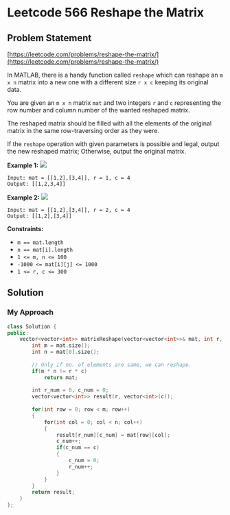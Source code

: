 # Leetcode 566 Reshape the Matrix

## Problem Statement

[https://leetcode.com/problems/reshape-the-matrix/](https://leetcode.com/problems/reshape-the-matrix/)

In MATLAB, there is a handy function called `reshape` which can reshape an `m x n` matrix into a new one with a different size `r x c` keeping its original data.

You are given an `m x n` matrix `mat` and two integers `r` and `c` representing the row number and column number of the wanted reshaped matrix.

The reshaped matrix should be filled with all the elements of the original matrix in the same row-traversing order as they were.

If the `reshape` operation with given parameters is possible and legal, output the new reshaped matrix; Otherwise, output the original matrix.

**Example 1:** ![](https://assets.leetcode.com/uploads/2021/04/24/reshape1-grid.jpg)

```text
Input: mat = [[1,2],[3,4]], r = 1, c = 4
Output: [[1,2,3,4]]
```

**Example 2:** ![](https://assets.leetcode.com/uploads/2021/04/24/reshape2-grid.jpg)

```text
Input: mat = [[1,2],[3,4]], r = 2, c = 4
Output: [[1,2],[3,4]]
```

**Constraints:**

* `m == mat.length`
* `n == mat[i].length`
* `1 <= m, n <= 100`
* `-1000 <= mat[i][j] <= 1000`
* `1 <= r, c <= 300`

## Solution

### My Approach

```cpp
class Solution {
public:
    vector<vector<int>> matrixReshape(vector<vector<int>>& mat, int r, int c) {
        int m = mat.size();
        int n = mat[0].size();
        
        // Only if no. of elements are same, we can reshape.
        if(m * n != r * c)
            return mat;
        
        int r_num = 0, c_num = 0;
        vector<vector<int>> result(r, vector<int>(c));
        
        for(int row = 0; row < m; row++)
        {
            for(int col = 0; col < n; col++)
            {
                result[r_num][c_num] = mat[row][col];
                c_num++;
                if(c_num == c) 
                {
                    c_num = 0;
                    r_num++;
                }
            }
        }
        return result;
    }
};
```

